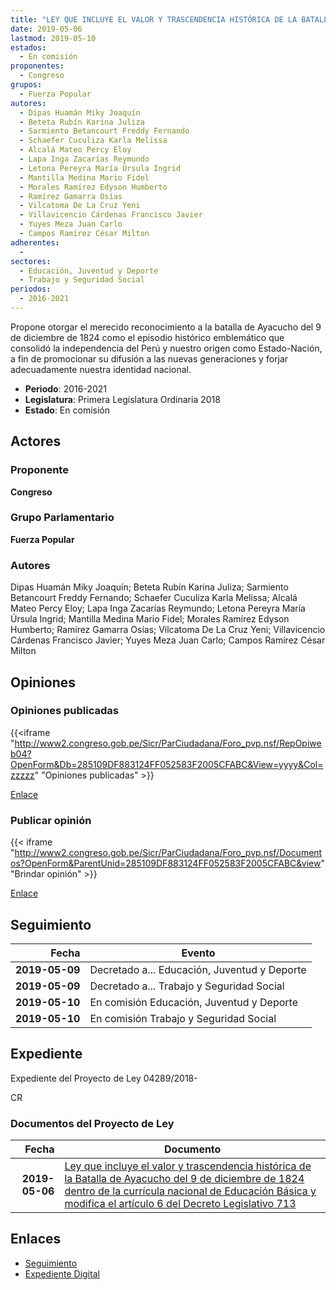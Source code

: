 ```yaml
---
title: "LEY QUE INCLUYE EL VALOR Y TRASCENDENCIA HISTÓRICA DE LA BATALLA DE AYACUCHO DEL 9 DE DICIEMBRE DE 1824 DENTRO DE LA CURRÍCULA NACIONAL DE EDUCACIÓN BÁSICA Y MODIFICA EL ARTÍCULO 6 DEL DECRETO LEGISLATIVO 713"
date: 2019-05-06
lastmod: 2019-05-10
estados: 
  - En comisión
proponentes: 
  - Congreso
grupos: 
  - Fuerza Popular
autores: 
  - Dipas Huamán Miky Joaquín
  - Beteta Rubín Karina Juliza
  - Sarmiento Betancourt Freddy Fernando
  - Schaefer Cuculiza Karla Melissa
  - Alcalá Mateo Percy Eloy
  - Lapa Inga Zacarías Reymundo
  - Letona Pereyra María Úrsula Ingrid
  - Mantilla Medina Mario Fidel
  - Morales Ramírez Edyson Humberto
  - Ramírez Gamarra Osías
  - Vilcatoma De La Cruz Yeni
  - Villavicencio Cárdenas Francisco Javier
  - Yuyes Meza Juan Carlo
  - Campos Ramírez César Milton
adherentes: 
  - 
sectores: 
  - Educación, Juventud y Deporte
  - Trabajo y Seguridad Social
periodos: 
  - 2016-2021
---
```


Propone otorgar el merecido reconocimiento a la batalla de Ayacucho del 9 de diciembre de 1824 como el episodio histórico emblemático que consolidó la independencia del Perú y nuestro origen como Estado-Nación, a fin de promocionar su difusión a las nuevas generaciones y forjar adecuadamente nuestra identidad nacional.

- **Periodo**: 2016-2021
- **Legislatura**: Primera Legislatura Ordinaria 2018
- **Estado**: En comisión

## Actores

### Proponente

**Congreso**

### Grupo Parlamentario

**Fuerza Popular**

### Autores

Dipas Huamán Miky Joaquín; Beteta Rubín Karina Juliza; Sarmiento Betancourt Freddy Fernando; Schaefer Cuculiza Karla Melissa; Alcalá Mateo Percy Eloy; Lapa Inga Zacarías Reymundo; Letona Pereyra María Úrsula Ingrid; Mantilla Medina Mario Fidel; Morales Ramírez Edyson Humberto; Ramírez Gamarra Osías; Vilcatoma De La Cruz Yeni; Villavicencio Cárdenas Francisco Javier; Yuyes Meza Juan Carlo; Campos Ramírez César Milton


## Opiniones

### Opiniones publicadas

{{<iframe "http://www2.congreso.gob.pe/Sicr/ParCiudadana/Foro_pvp.nsf/RepOpiweb04?OpenForm&Db=285109DF883124FF052583F2005CFABC&View=yyyy&Col=zzzzz" "Opiniones publicadas" >}}

[Enlace](http://www2.congreso.gob.pe/Sicr/ParCiudadana/Foro_pvp.nsf/RepOpiweb04?OpenForm&Db=285109DF883124FF052583F2005CFABC&View=yyyy&Col=zzzzz)
### Publicar opinión

{{< iframe "http://www2.congreso.gob.pe/Sicr/ParCiudadana/Foro_pvp.nsf/Documentos?OpenForm&ParentUnid=285109DF883124FF052583F2005CFABC&view" "Brindar opinión" >}}

[Enlace](http://www2.congreso.gob.pe/Sicr/ParCiudadana/Foro_pvp.nsf/Documentos?OpenForm&ParentUnid=285109DF883124FF052583F2005CFABC&view)

## Seguimiento

| Fecha | Evento |
|------:|--------|
| **2019-05-09** | Decretado a... Educación, Juventud y Deporte|
| **2019-05-09** | Decretado a... Trabajo y Seguridad Social|
| **2019-05-10** | En comisión Educación, Juventud y Deporte|
| **2019-05-10** | En comisión Trabajo y Seguridad Social|


## Expediente

Expediente del Proyecto de Ley 04289/2018-

CR


### Documentos del Proyecto de Ley

| Fecha | Documento |
|------:|--------|
| **2019-05-06** | [Ley que incluye el valor y trascendencia histórica de la Batalla de Ayacucho del 9 de diciembre de 1824 dentro de la currícula nacional de Educación Básica y modifica el artículo 6 del Decreto Legislativo 713](http://www.leyes.congreso.gob.pe/Documentos/2016_2021/Proyectos_de_Ley_y_de_Resoluciones_Legislativas/PL0428920190506.pdf) |

## Enlaces 

- [Seguimiento](http://www2.congreso.gob.pe/Sicr/TraDocEstProc/CLProLey2016.nsf/f7fff46988ca05b1052578e100829cc7/da6a9590e4d6793a052583f20058ee77?OpenDocument)
- [Expediente Digital](http://www2.congreso.gob.pe/Sicr/TraDocEstProc/CLProLey2016.nsf/f7fff46988ca05b1052578e100829cc7/da6a9590e4d6793a052583f20058ee77?OpenDocument&Click=05257FB7005EB655.eb71d0cf91d8294e05256cdf006b5706/$Body/0.1C6C)
